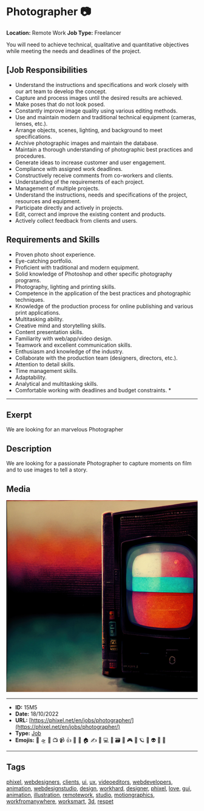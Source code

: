 # Photographer 📷
**Location:** Remote Work
**Job Type:** Freelancer

You will need to achieve technical, qualitative and quantitative objectives while meeting the needs and deadlines of the project.

## [Job Responsibilities

- Understand the instructions and specifications and work closely with our art team to develop the concept.
- Capture and process images until the desired results are achieved.
- Make poses that do not look posed.
- Constantly improve image quality using various editing methods.
- Use and maintain modern and traditional technical equipment (cameras, lenses, etc.).
- Arrange objects, scenes, lighting, and background to meet specifications.
- Archive photographic images and maintain the database.
- Maintain a thorough understanding of photographic best practices and procedures.
- Generate ideas to increase customer and user engagement.
- Compliance with assigned work deadlines.
- Constructively receive comments from co-workers and clients.
- Understanding of the requirements of each project.
- Management of multiple projects.
- Understand the instructions, needs and specifications of the project, resources and equipment.
- Participate directly and actively in projects.
- Edit, correct and improve the existing content and products.
- Actively collect feedback from clients and users.

## Requirements and Skills
- Proven photo shoot experience.
- Eye-catching portfolio.
- Proficient with traditional and modern equipment.
- Solid knowledge of Photoshop and other specific photography programs.
- Photography, lighting and printing skills.
- Competence in the application of the best practices and photographic techniques.
- Knowledge of the production process for online publishing and various print applications.
- Multitasking ability.
- Creative mind and storytelling skills.
- Content presentation skills.
- Familiarity with web/app/video design.
- Teamwork and excellent communication skills.
- Enthusiasm and knowledge of the industry.
- Collaborate with the production team (designers, directors, etc.).
- Attention to detail skills.
- Time management skills.
- Adaptability.
- Analytical and multitasking skills.
- Comfortable working with deadlines and budget constraints. *


------------
## Exerpt
We are looking for an marvelous Photographer
## Description
We are looking for a passionate Photographer to capture moments on film and to use images to tell a story.
## Media
<img src="media/job-photographer.jpg">

------------
- **ID:** 15M5
- **Date:** 18/10/2022
- **URL:** [https://phixel.net/en/jobs/photographer/](https://phixel.net/en/jobs/photographer/)
- **Type:** [Job](#job)
- **Emojis:** 🎨 🛸 📼 📺 📹 👍 🔗 📝 🏠 ✍️ 👨 💻 👑 🗃 👾 🎮 📲 🪐 🌟 👽 🚀 🌌

------------
## Tags
[phixel](#phixel), [webdesigners](#webdesigners), [clients](#clients), [ui](#ui), [ux](#ux), [videoeditors](#videoeditors), [webdevelopers](#webdevelopers), [animation](#animation), [webdesignstudio](#webdesignstudio), [design](#design), [workhard](#workhard), [designer](#designer), [phixel](#phixel), [love](#love), [gui](#gui), [animation](#animation), [illustration](#illustration), [remotework](#remotework), [studio](#studio), [motiongraphics](#motiongraphics), [workfromanywhere](#workfromanywhere), [worksmart](#worksmart), [3d](#3d), [respet](#respet)
